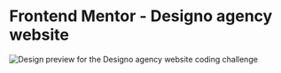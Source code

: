 # Frontend Mentor - Designo agency website

![Design preview for the Designo agency website coding challenge](./preview.jpg)

